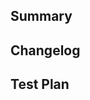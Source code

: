 <!--
Thanks for submitting a pull request! We appreciate you spending the time to work on these changes.
Please provide enough information so that others can review your pull request. The three fields below are mandatory.
-->

## Summary

<!--
Explain the **motivation** for making this change. What existing problem does the pull request solve?
-->

## Changelog

<!--
Help reviewers and the release process by writing your own changelog entry. See this project's CHANGELOG.md
for an example.
-->

## Test Plan

<!--
Demonstrate the code is solid. Example: The exact commands you ran and their output, screenshots / videos if the pull request changes UI.
-->
